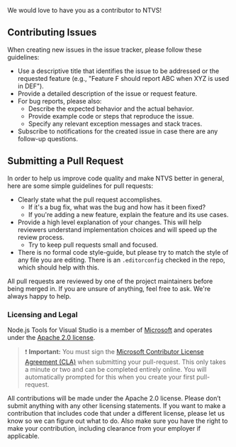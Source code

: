 We would love to have you as a contributor to NTVS!  

## Contributing Issues
When creating new issues in the issue tracker, please follow these guidelines:

- Use a descriptive title that identifies the issue to be addressed or the requested feature (e.g., "Feature F
should report ABC when XYZ is used in DEF").
- Provide a detailed description of the issue or request feature.
- For bug reports, please also:
	- Describe the expected behavior and the actual behavior.
	- Provide example code or steps that reproduce the issue.
	- Specify any relevant exception messages and stack traces.
- Subscribe to notifications for the created issue in case there are any follow-up questions.

## Submitting a Pull Request
In order to help us improve code quality and make NTVS better in general, here are some simple guidelines for
pull requests:

- Clearly state what the pull request accomplishes.
    - If it's a bug fix, what was the bug and how has it been fixed?
    - If you're adding a new feature, explain the feature and its use cases.
- Provide a high level explanation of your changes. This will help reviewers understand implementation choices
and will speed up the review process.
    - Try to keep pull requests small and focused.
- There is no formal code style-guide, but please try to match the style of any file you are editing. There is
an `.editorconfig`
 checked in the repo, which should help with this.

All pull requests are reviewed by one of the project maintainers before being merged in. 
If you are unsure of anything, feel free to ask. We're always happy to help.

### Licensing and Legal
Node.js Tools for Visual Studio is a member of [Microsoft](http://microsoft.github.io/) and operates under the
[Apache 2.0 license](https://github.com/Microsoft/nodejstools/blob/master/LICENSE). 

> ❗ ️️**Important:** You must sign the [Microsoft Contributor License Agreement (CLA)][cla] when submitting your
pull-request. This 
only takes a minute or two and can be completed entirely online. You will automatically prompted for this when
you create your first pull-request. 

All contributions will be made under the Apache 2.0 license. Please don’t submit anything with any other
licensing statements. If you
want to make a contribution that includes code that under a different license, please let us know so we can
figure out what to do. Also
make sure you have the right to make your contribution, including clearance from your employer if applicable.

[cla]: https://cla.microsoft.com/
